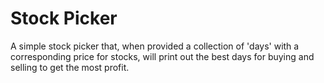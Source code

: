 # Stock Picker

A simple stock picker that, when provided a collection of 'days' with a corresponding price for stocks,
will print out the best days for buying and selling to get the most profit.
